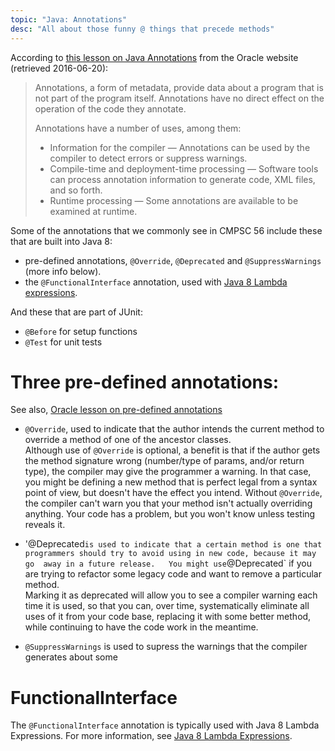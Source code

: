 ```yaml
---
topic: "Java: Annotations"
desc: "All about those funny @ things that precede methods"
---
```


According to [this lesson on Java Annotations](https://docs.oracle.com/javase/tutorial/java/annotations/) from the Oracle website (retrieved 2016-06-20):

> Annotations, a form of metadata, provide data about a program that is not part of the program itself. Annotations have no direct effect on the operation of the code they annotate.
>
>Annotations have a number of uses, among them:
>
> * Information for the compiler — Annotations can be used by the compiler to detect errors or suppress warnings.
> * Compile-time and deployment-time processing — Software tools can process annotation information to generate code, XML files, and so forth.
> * Runtime processing — Some annotations are available to be examined at runtime.

Some of the annotations that we commonly see in CMPSC 56 include these that are built into Java 8:

* pre-defined annotations, `@Override`, `@Deprecated` and `@SuppressWarnings` (more info below).
* the `@FunctionalInterface` annotation, used with [Java 8 Lambda expressions](/topics/java_lambda_expressions/).

And these that are part of JUnit:

* `@Before` for setup functions
* `@Test` for unit tests


# Three pre-defined annotations: 

See also, [Oracle lesson on pre-defined annotations](https://docs.oracle.com/javase/tutorial/java/annotations/predefined.html)

* `@Override`, used to indicate that the author intends the current method to override a method of one of the ancestor classes.  
  Although use of `@Override` is optional, a benefit is that if the author gets the method signature wrong (number/type of params, and/or
  return type), the compiler may give the programmer a warning.   In that case, you might be defining a new method that
  is perfect legal from a syntax point of view, but doesn't have the effect you intend.   Without `@Override`, the compiler can't
  warn you that your method isn't actually overriding anything.  Your code has a problem, but you won't know unless testing reveals it.
  
* '@Deprecated` is used to indicate that a certain method is one that programmers should try to avoid using in new code, because it may go 
  away in a future release.   You might use `@Deprecated` if you are trying to refactor some legacy code and want to remove a particular method.  
  Marking it as deprecated will allow you to see a compiler warning each time it is used, so that you can, over time, systematically
  eliminate all uses of it from your code base, replacing it with some better method, while continuing to have the code work in the meantime.
    
* `@SuppressWarnings` is used to supress the warnings that the compiler generates about some  
  
# FunctionalInterface 

The `@FunctionalInterface` annotation is typically used with Java 8 Lambda Expressions.  For more information, see [Java 8 Lambda Expressions](/topics/java_lambda_expressions/).

